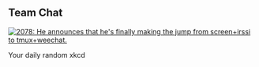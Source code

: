## Team Chat
[![2078: He announces that he's finally making the jump from screen+irssi to tmux+weechat.](https://imgs.xkcd.com/comics/team_chat.png)](https://xkcd.com/1782/ "2078: He announces that he's finally making the jump from screen+irssi to tmux+weechat.")

Your daily random xkcd
